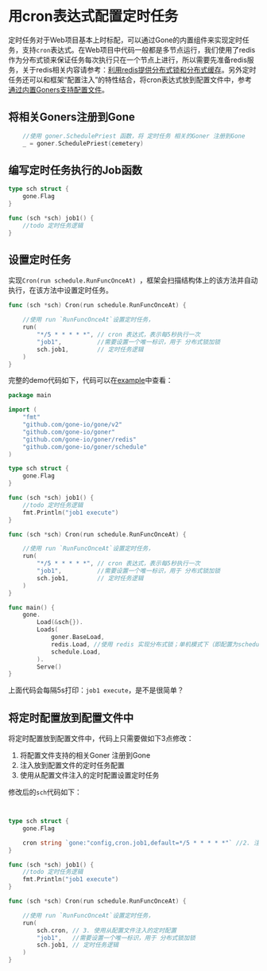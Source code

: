 
# 用cron表达式配置定时任务
定时任务对于Web项目基本上时标配，可以通过Gone的内置组件来实现定时任务，支持`cron`表达式。在Web项目中代码一般都是多节点运行，我们使用了redis作为分布式锁来保证任务每次执行只在一个节点上进行，所以需要先准备redis服务，关于redis相关内容请参考：[利用redis提供分布式锁和分布式缓存](https://goner.fun/zh/guide/redis.html)。另外定时任务还可以和框架“配置注入”的特性结合，将cron表达式放到配置文件中，参考[通过内置Goners支持配置文件](https://goner.fun/zh/guide/config.html)。

## 将相关Goners注册到Gone
```go
	//使用 goner.SchedulePriest 函数，将 定时任务 相关的Goner 注册到Gone
	_ = goner.SchedulePriest(cemetery)
```

## 编写定时任务执行的Job函数
```go
type sch struct {
	gone.Flag
}

func (sch *sch) job1() {
	//todo 定时任务逻辑
}
```


## 设置定时任务
实现`Cron(run schedule.RunFuncOnceAt) `，框架会扫描结构体上的该方法并自动执行，在该方法中设置定时任务。
```go
func (sch *sch) Cron(run schedule.RunFuncOnceAt) {

	//使用 run `RunFuncOnceAt`设置定时任务，
	run(
		"*/5 * * * * *", // cron 表达式，表示每5秒执行一次
		"job1",          //需要设置一个唯一标识，用于 分布式锁加锁
		sch.job1,        // 定时任务逻辑
	)
}
```

完整的demo代码如下，代码可以在[example](./example)中查看：
```go
package main

import (
	"fmt"
	"github.com/gone-io/gone/v2"
	"github.com/gone-io/goner"
	"github.com/gone-io/goner/redis"
	"github.com/gone-io/goner/schedule"
)

type sch struct {
	gone.Flag
}

func (sch *sch) job1() {
	//todo 定时任务逻辑
	fmt.Println("job1 execute")
}

func (sch *sch) Cron(run schedule.RunFuncOnceAt) {

	//使用 run `RunFuncOnceAt`设置定时任务，
	run(
		"*/5 * * * * *", // cron 表达式，表示每5秒执行一次
		"job1",          //需要设置一个唯一标识，用于 分布式锁加锁
		sch.job1,        // 定时任务逻辑
	)
}

func main() {
	gone.
		Load(&sch{}).
		Loads(
			goner.BaseLoad,
			redis.Load, //使用 redis 实现分布式锁；单机模式下（即配置为schedule.in-cluster=false）时，不需要加载redis，
			schedule.Load,
		).
		Serve()
}

```

上面代码会每隔5s打印：`job1 execute`，是不是很简单？

## 将定时配置放到配置文件中
将定时配置放到配置文件中，代码上只需要做如下3点修改：

1. 将配置文件支持的相关Goner 注册到Gone
2. 注入放到配置文件的定时任务配置
3. 使用从配置文件注入的定时配置设置定时任务

修改后的`sch`代码如下：
```go


type sch struct {
	gone.Flag

	cron string `gone:"config,cron.job1,default=*/5 * * * * *"` //2. 注入放到配置文件的定时任务配置
}

func (sch *sch) job1() {
	//todo 定时任务逻辑
	fmt.Println("job1 execute")
}

func (sch *sch) Cron(run schedule.RunFuncOnceAt) {

	//使用 run `RunFuncOnceAt`设置定时任务，
	run(
		sch.cron, // 3. 使用从配置文件注入的定时配置
		"job1",   //需要设置一个唯一标识，用于 分布式锁加锁
		sch.job1, // 定时任务逻辑
	)
}
```